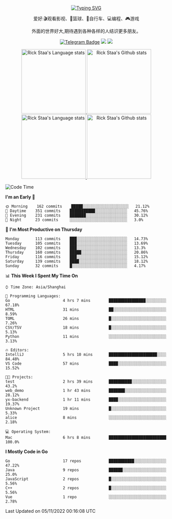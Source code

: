 <div align="center"> 

[![Typing SVG](https://readme-typing-svg.herokuapp.com?size=25&duration=2500&color=eeeeee&vCenter=true&width=200&height=40&lines=Hi+there+%F0%9F%91%8B%F0%9F%8F%BB;I'm+DanBai)](https://git.io/typing-svg)

爱好:🎬观看影视、🏀篮球、🚴自行车、💻编程、🎮游戏

外面的世界好大,期待遇到各种各样的人结识更多朋友。

[![Telegram Badge](https://img.shields.io/badge/-Telegram-blue?style=flat&logo=Telegram&logoColor=white)](https://t.me/danbai9420) 
[![](https://img.shields.io/badge/-Blog-brightgreen?style=flat&logo=Blogger&logoColor=white)](https://p00q.cn)
[![](https://img.shields.io/badge/-Email-red?style=flat&logo=Mail.Ru&logoColor=white)](mailto:danbai@88.com)
</div>

<!-- Light Mode -->
<div align="center"> 
<a href="https://github.com/anuraghazra/github-readme-stats#gh-light-mode-only">
<img height=200 src="https://github-readme-stats-git-master-rstaa-rickstaa.vercel.app/api/top-langs/?username=danbai225&layout=compact&langs_count=10&hide_border=1&role=OWNER,COLLABORATOR#gh-light-mode-only" alt="Rick Staa's Language stats" />
</a>
<a href="https://github.com/anuraghazra/github-readme-stats#gh-light-mode-only">
<img height=200 src="https://github-readme-stats-git-master-rstaa-rickstaa.vercel.app/api?username=danbai225&show_icons=true&count_private=true&line_height=28&hide_border=1&include_all_commits=true&card_width=450&role=OWNER,COLLABORATOR&exclude_repo=github-readme-stats#gh-light-mode-only" alt="Rick Staa's Github stats" />
</a>
</div>

<!-- Dark Mode -->
<div align="center"> 
<a href="https://github.com/anuraghazra/github-readme-stats#gh-dark-mode-only">
<img height=200 src="https://github-readme-stats-git-master-rstaa-rickstaa.vercel.app/api/top-langs/?username=danbai225&layout=compact&langs_count=10&hide_border=1&role=OWNER,COLLABORATOR&theme=github_dark#gh-dark-mode-only" alt="Rick Staa's Language stats" />
</a>
<a href="https://github.com/anuraghazra/github-readme-stats#gh-dark-mode-only">
<img height=200 src="https://github-readme-stats-git-master-rstaa-rickstaa.vercel.app/api?username=danbai225&show_icons=true&count_private=true&line_height=28&hide_border=1&include_all_commits=true&card_width=450&role=OWNER,COLLABORATOR&exclude_repo=github-readme-stats&theme=github_dark#gh-dark-mode-only" alt="Rick Staa's Github stats" />
</a>
</div>

<!--START_SECTION:waka-->
![Code Time](http://img.shields.io/badge/Code%20Time-126%20hrs%2041%20mins-blue)

**I'm an Early 🐤** 

```text
🌞 Morning    162 commits    █████░░░░░░░░░░░░░░░░░░░░   21.12% 
🌆 Daytime    351 commits    ███████████░░░░░░░░░░░░░░   45.76% 
🌃 Evening    231 commits    ███████░░░░░░░░░░░░░░░░░░   30.12% 
🌙 Night      23 commits     ░░░░░░░░░░░░░░░░░░░░░░░░░   3.0%

```
📅 **I'm Most Productive on Thursday** 

```text
Monday       113 commits    ███░░░░░░░░░░░░░░░░░░░░░░   14.73% 
Tuesday      105 commits    ███░░░░░░░░░░░░░░░░░░░░░░   13.69% 
Wednesday    102 commits    ███░░░░░░░░░░░░░░░░░░░░░░   13.3% 
Thursday     160 commits    █████░░░░░░░░░░░░░░░░░░░░   20.86% 
Friday       116 commits    ███░░░░░░░░░░░░░░░░░░░░░░   15.12% 
Saturday     139 commits    ████░░░░░░░░░░░░░░░░░░░░░   18.12% 
Sunday       32 commits     █░░░░░░░░░░░░░░░░░░░░░░░░   4.17%

```


📊 **This Week I Spent My Time On** 

```text
⌚︎ Time Zone: Asia/Shanghai

💬 Programming Languages: 
Go                       4 hrs 7 mins        ████████████████░░░░░░░░░   67.18% 
HTML                     31 mins             ██░░░░░░░░░░░░░░░░░░░░░░░   8.59% 
TOML                     26 mins             █░░░░░░░░░░░░░░░░░░░░░░░░   7.26% 
CSV/TSV                  18 mins             █░░░░░░░░░░░░░░░░░░░░░░░░   5.13% 
Python                   11 mins             ░░░░░░░░░░░░░░░░░░░░░░░░░   3.13%

🔥 Editors: 
IntelliJ                 5 hrs 10 mins       █████████████████████░░░░   84.48% 
VS Code                  57 mins             ████░░░░░░░░░░░░░░░░░░░░░   15.52%

🐱‍💻 Projects: 
test                     2 hrs 39 mins       ██████████░░░░░░░░░░░░░░░   43.2% 
web_demo                 1 hr 43 mins        ███████░░░░░░░░░░░░░░░░░░   28.12% 
yx-backend               1 hr 11 mins        ████░░░░░░░░░░░░░░░░░░░░░   19.37% 
Unknown Project          19 mins             █░░░░░░░░░░░░░░░░░░░░░░░░   5.33% 
alice                    8 mins              ░░░░░░░░░░░░░░░░░░░░░░░░░   2.18%

💻 Operating System: 
Mac                      6 hrs 8 mins        █████████████████████████   100.0%

```

**I Mostly Code in Go** 

```text
Go                       17 repos            ███████████░░░░░░░░░░░░░░   47.22% 
Java                     9 repos             ██████░░░░░░░░░░░░░░░░░░░   25.0% 
JavaScript               2 repos             █░░░░░░░░░░░░░░░░░░░░░░░░   5.56% 
C++                      2 repos             █░░░░░░░░░░░░░░░░░░░░░░░░   5.56% 
Vue                      1 repo              ░░░░░░░░░░░░░░░░░░░░░░░░░   2.78%

```



 Last Updated on 05/11/2022 00:16:08 UTC
<!--END_SECTION:waka-->
